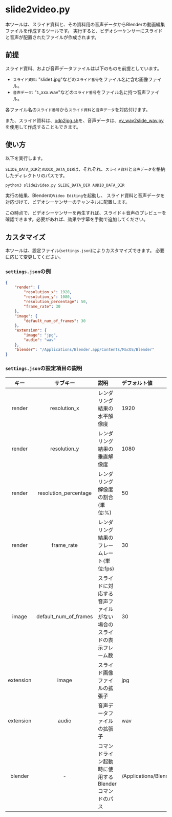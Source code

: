 # slide2video.py

本ツールは、スライド資料と、その資料用の音声データからBlenderの動画編集ファイルを作成するツールです。
実行すると、ビデオシーケンサーにスライドと音声が配置されたファイルが作成されます。

## 前提

スライド資料、および音声データファイルは以下のものを前提としています。

- `スライド資料`: "slide`1`.jpg"などの`スライド番号`をファイル名に含む画像ファイル。
- `音声データ`: "`1`_xxx.wav"などの`スライド番号`をファイル名に持つ音声ファイル。

各ファイル名の`スライド番号`から`スライド資料`と`音声データ`を対応付けます。

また、スライド資料は、[odp2jpg.sh](https://github.com/kantas-spike/odp2jpg.sh)を、音声データは、[vv_wav2slide_wav.py](https://github.com/kantas-spike/vv_wav2slide_wav.py)を使用して作成することもできます。

## 使い方

以下を実行します。

`SLIDE_DATA_DIR`と`AUDIO_DATA_DIR`は、それぞれ、`スライド資料`と`音声データ`を格納したディレクトリのパスです。

~~~sh
python3 slide2video.py SLIDE_DATA_DIR AUDIO_DATA_DIR
~~~

実行の結果、Blenderの`Video Editing`を起動し、
スライド資料と音声データを対応づけて、ビデオシーケンサーのチャンネルに配置します。

この時点で、ビデオシーケンサーを再生すれば、スライド＋音声のプレビューを確認できます。必要があれば、効果や字幕を手動で追加してください。

## カスタマイズ

本ツールは、設定ファイル(`settings.json`)によりカスタマイズできます。
必要に応じて変更してください。

### `settings.json`の例

~~~json
{
    "render": {
        "resolution_x": 1920,
        "resolution_y": 1080,
        "resolution_percentage": 50,
        "frame_rate": 30
    },
    "image": {
        "default_num_of_frames": 30
    },
    "extension": {
        "image": "jpg",
        "audio": "wav"
    },
    "blender": "/Applications/Blender.app/Contents/MacOS/Blender"
}
~~~

### `settings.json`の設定項目の説明

|キー|サブキー|説明|デフォルト値|
|:--:|:---:|:---|:---|
|render|resolution_x|レンダリング結果の水平解像度|1920|
|render|resolution_y|レンダリング結果の垂直解像度|1080|
|render|resolution_percentage|レンダリング解像度の割合(単位:%)|50|
|render|frame_rate|レンダリング結果のフレームレート(単位:fps)|30|
|image|default_num_of_frames|スライドに対応する音声ファイルがない場合のスライドの表示フレーム数|30|
|extension|image|スライド画像ファイルの拡張子|jpg|
|extension|audio|音声データファイルの拡張子|wav|
|blender|-|コマンドライン起動時に使用するBlenderコマンドのパス|/Applications/Blender.app/Contents/MacOS/Blender|

